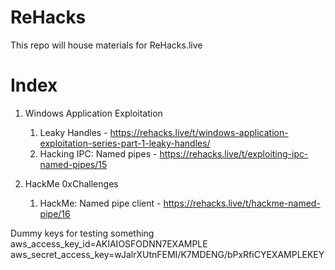# ReHacks
This repo will house materials for ReHacks.live

# Index
1. Windows Application Exploitation
   
   1. Leaky Handles - https://rehacks.live/t/windows-application-exploitation-series-part-1-leaky-handles/
   2. Hacking IPC: Named pipes - https://rehacks.live/t/exploiting-ipc-named-pipes/15


2. HackMe 0xChallenges
   
   1. HackMe: Named pipe client - https://rehacks.live/t/hackme-named-pipe/16
   
Dummy keys for testing something
aws_access_key_id=AKIAIOSFODNN7EXAMPLE
aws_secret_access_key=wJalrXUtnFEMI/K7MDENG/bPxRfiCYEXAMPLEKEY
